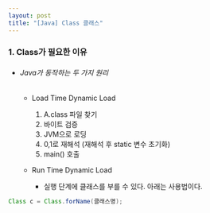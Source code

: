 ```yaml
---
layout: post
title: "[Java] Class 클래스"
---
```


### 1. Class가 필요한 이유
- ###### Java가 동작하는 두 가지 원리
	- Load Time Dynamic Load
		1) A.class 파일 찾기
        2) 바이트 검증
        3) JVM으로 로딩
        4) 0,1로 재해석 (재해석 후 static 변수 초기화)
        5) main() 호출

	- Run Time Dynamic Load
		- 실행 단계에 클래스를 부를 수 있다. 아래는 사용법이다.
```java
Class c = Class.forName(클래스명);
```